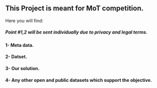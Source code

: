 ## This Project is meant for MoT competition.
Here you will find:

##### Point #1,2 will be sent individually due to privacy and legal terms.

#### 1- Meta data.
#### 2- Datset.
#### 3- Our solution.
#### 4- Any other open and public datasets which support the objective.
